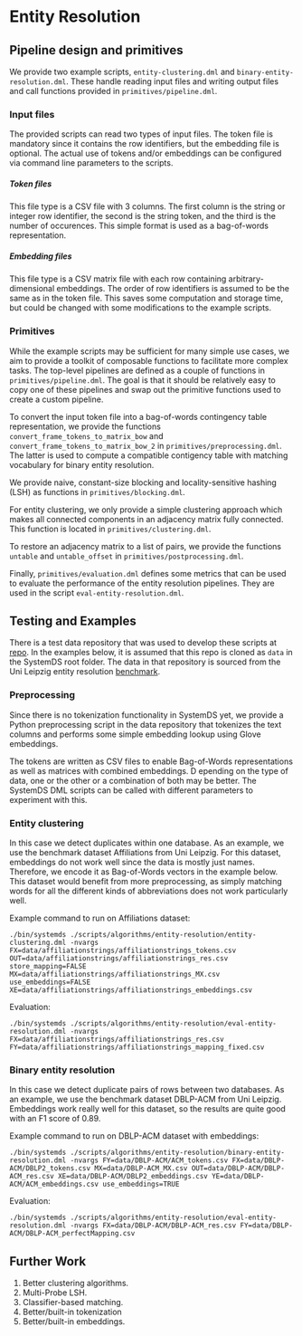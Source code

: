 # Entity Resolution

## Pipeline design and primitives

We provide two example scripts, `entity-clustering.dml` and `binary-entity-resolution.dml`. These handle reading input 
files and writing output files and call functions provided in `primitives/pipeline.dml`.

### Input files

The provided scripts can read two types of input files. The token file is mandatory since it contains the row identifiers, 
but the embedding file is optional. The actual use of tokens and/or embeddings can be configured via command line parameters 
to the scripts.

##### Token files

This file type is a CSV file with 3 columns. The first column is the string or integer row identifier, the second is the 
string token, and the third is the number of occurences. This simple format is used as a bag-of-words representation.

##### Embedding files

This file type is a CSV matrix file with each row containing arbitrary-dimensional embeddings. The order of row identifiers
is assumed to be the same as in the token file. This saves some computation and storage time, but could be changed with 
some modifications to the example scripts.

### Primitives

While the example scripts may be sufficient for many simple use cases, we aim to provide a toolkit of composable functions
to facilitate more complex tasks. The top-level pipelines are defined as a couple of functions in `primitives/pipeline.dml`.
The goal is that it should be relatively easy to copy one of these pipelines and swap out the primitive functions used
to create a custom pipeline.

To convert the input token file into a bag-of-words contingency table representation, we provide the functions
`convert_frame_tokens_to_matrix_bow` and `convert_frame_tokens_to_matrix_bow_2` in  `primitives/preprocessing.dml`.
The latter is used to compute a compatible contigency table with matching vocabulary for binary entity resolution. 

We provide naive, constant-size blocking and locality-sensitive hashing (LSH) as functions in `primitives/blocking.dml`.

For entity clustering, we only provide a simple clustering approach which makes all connected components in an adjacency
matrix fully connected. This function is located in `primitives/clustering.dml`.

To restore an adjacency matrix to a list of pairs, we provide the functions `untable` and `untable_offset` in 
`primitives/postprocessing.dml`.

Finally, `primitives/evaluation.dml` defines some metrics that can be used to evaluate the performance of the entity
resolution pipelines. They are used in the script `eval-entity-resolution.dml`. 

## Testing and Examples

There is a test data repository that was used to develop these scripts at 
[repo](https://github.com/skogler/systemds-amls-project-data). In the examples below, it is assumed that this repo is 
cloned as `data` in the SystemDS root folder. The data in that repository is sourced from the Uni Leipzig entity resolution 
[benchmark](https://dbs.uni-leipzig.de/research/projects/object_matching/benchmark_datasets_for_entity_resolution).

### Preprocessing

Since there is no tokenization functionality in SystemDS yet, we provide a Python preprocessing script in the data repository
that tokenizes the text columns and performs some simple embedding lookup using Glove embeddings.

The tokens are written as CSV files to enable Bag-of-Words representations as well as matrices with combined embeddings. D
epending on the type of data, one or the other or a combination of both may be better. The SystemDS DML scripts can be 
called with different parameters to experiment with this.

### Entity clustering

In this case we detect duplicates within one database. As an example, we use the benchmark dataset Affiliations from Uni Leipzig.
For this dataset, embeddings do not work well since the data is mostly just names. Therefore, we encode it as Bag-of-Words vectors
in the example below. This dataset would benefit from more preprocessing, as simply matching words for all the different kinds of
abbreviations does not work particularly well.

Example command to run on Affiliations dataset:
```
./bin/systemds ./scripts/algorithms/entity-resolution/entity-clustering.dml -nvargs FX=data/affiliationstrings/affiliationstrings_tokens.csv OUT=data/affiliationstrings/affiliationstrings_res.csv store_mapping=FALSE MX=data/affiliationstrings/affiliationstrings_MX.csv use_embeddings=FALSE XE=data/affiliationstrings/affiliationstrings_embeddings.csv
```
Evaluation:
```
./bin/systemds ./scripts/algorithms/entity-resolution/eval-entity-resolution.dml -nvargs FX=data/affiliationstrings/affiliationstrings_res.csv FY=data/affiliationstrings/affiliationstrings_mapping_fixed.csv
```

### Binary entity resolution

In this case we detect duplicate pairs of rows between two databases. As an example, we use the benchmark dataset DBLP-ACM from Uni Leipzig.
Embeddings work really well for this dataset, so the results are quite good with an F1 score of 0.89.

Example command to run on DBLP-ACM dataset with embeddings:
```
./bin/systemds ./scripts/algorithms/entity-resolution/binary-entity-resolution.dml -nvargs FY=data/DBLP-ACM/ACM_tokens.csv FX=data/DBLP-ACM/DBLP2_tokens.csv MX=data/DBLP-ACM_MX.csv OUT=data/DBLP-ACM/DBLP-ACM_res.csv XE=data/DBLP-ACM/DBLP2_embeddings.csv YE=data/DBLP-ACM/ACM_embeddings.csv use_embeddings=TRUE
```
Evaluation:
```
./bin/systemds ./scripts/algorithms/entity-resolution/eval-entity-resolution.dml -nvargs FX=data/DBLP-ACM/DBLP-ACM_res.csv FY=data/DBLP-ACM/DBLP-ACM_perfectMapping.csv
```

## Further Work

1. Better clustering algorithms.
2. Multi-Probe LSH.
3. Classifier-based matching.
4. Better/built-in tokenization
5. Better/built-in embeddings.